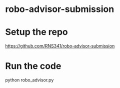 # robo-advisor-submission


# Setup the repo
https://github.com/RNS341/robo-advisor-submission


# Run the code
python robo_advisor.py